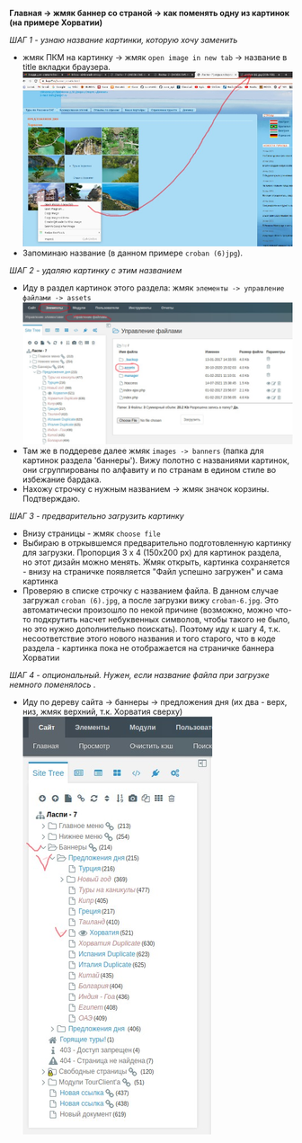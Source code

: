 **Главная -> жмяк баннер со страной -> как поменять одну из картинок (на примере Хорватии)** 
   
_ШАГ 1 - узнаю название картинки, которую хочу заменить_  
- жмяк ПКМ на картинку -> жмяк `open image in new tab` -> название в title вкладки браузера. 
![img1](./images/change_banner_image/1-filenam_to_delete.jpg)  
- Запоминаю название (в данном примере `croban (6)jpg`). 
  
_ШАГ 2 - удаляю картинку с этим названием_  
- Иду в раздел картинок этого раздела: жмяк `элементы -> управление файлами -> assets`  
![img2](./images/change_banner_image/3.jpg)  
- Там же в поддереве далее жмяк `images -> banners` (папка для картинок раздела 'баннеры'). 
Вижу полотно с названиями картинок, они сгруппированы по алфавиту и по странам в едином стиле во избежание бардака.  
- Нахожу строчку с нужным названием -> жмяк значок корзины. Подтверждаю.

_ШАГ 3 - предварительно загрузить картинку_  
- Внизу страницы - жмяк `choose file`  
- Выбираю в отркывшемся предварительно подготовленную картинку для загрузки. Пропорция 3 x 4 (150x200 px) для картинок раздела, но этот дизайн можно менять. Жмяк открыть, картинка сохраняется - внизу на страничке появляется "Файл успешно загружен" и сама картинка
- Проверяю в списке строчку с названием файла.  В данном случае загружал `croban (6).jpg`, а после загрузки вижу `croban-6.jpg`. Это автоматически произошло по некой причине (возможно, можно что-то подкрутить насчет небуквенных символов, чтобы такого не было, но это нужно дополнительно поискать). Поэтому иду к шагу 4, т.к. несоответствие этого нового названия и того старого, что в коде раздела - картинка пока не отображается на страничке баннера Хорватии

_ШАГ 4 - опциональный. Нужен, если название файла при загрузке немного поменялось ._  
- Иду по дереву сайта -> баннеры -> предложения дня (их два - верх, низ, жмяк верхний, т.к. Хорватия сверху)
![img3](./images/change_banner_image/2-go_to_banners.jpg)  
